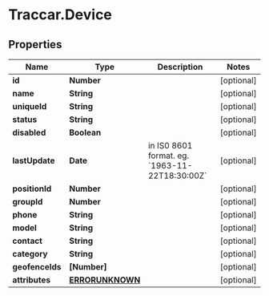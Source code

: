 # Traccar.Device

## Properties
Name | Type | Description | Notes
------------ | ------------- | ------------- | -------------
**id** | **Number** |  | [optional] 
**name** | **String** |  | [optional] 
**uniqueId** | **String** |  | [optional] 
**status** | **String** |  | [optional] 
**disabled** | **Boolean** |  | [optional] 
**lastUpdate** | **Date** | in IS0 8601 format. eg. &#x60;1963-11-22T18:30:00Z&#x60; | [optional] 
**positionId** | **Number** |  | [optional] 
**groupId** | **Number** |  | [optional] 
**phone** | **String** |  | [optional] 
**model** | **String** |  | [optional] 
**contact** | **String** |  | [optional] 
**category** | **String** |  | [optional] 
**geofenceIds** | **[Number]** |  | [optional] 
**attributes** | [**ERRORUNKNOWN**](ERRORUNKNOWN.md) |  | [optional] 


